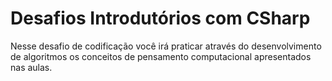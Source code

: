 # Desafios Introdutórios com CSharp

Nesse desafio de codificação você irá praticar através do desenvolvimento de algoritmos os conceitos de pensamento computacional apresentados nas aulas.

